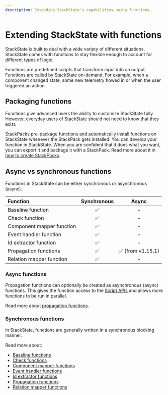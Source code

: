 ```yaml
---
description: Extending StackState's capabilities using functions.
---
```


# Extending StackState with functions

StackState is built to deal with a wide variety of different situations. StackState comes with functions to stay flexible enough to account for different types of logic.

Functions are predefined scripts that transform input into an output. Functions are called by StackState on-demand. For example, when a component changed state, some new telemetry flowed in or when the user triggered an action.

## Packaging functions

Functions give advanced users the ability to customize StackState fully. However, everyday users of StackState should not need to know that they exist.

StackPacks pre-package functions and automatically install functions on StackState whenever the StackPack gets installed. You can develop your function in StackState. When you are confident that it does what you want, you can export it and package it with a StackPack. Read more about it in [how to create StackPacks](/stackpacks/about-stackpacks.md).

## Async vs synchronous functions

Functions in StackState can be either synchronous or asynchronous (async).

| Function | Synchronous | Async |
|:---|:---:|:---:|
| Baseline function | ✅ | - |
| Check function | ✅ | - |
| Component mapper function | ✅ | - |
| Event handler function | ✅ | - |
| Id extractor function | ✅ | - |
| Propagation functions | ✅| ✅ \(from v1.15.1\) |
| Relation mapper function | ✅ | - |


### Async functions

Propagation functions can optionally be created as asynchronous (async) functions. This gives the function access to the [Script APIs](/develop/reference/scripting/) and allows more functions to be run in parallel.

Read more about [propagation functions](/configure/topology/propagation.md#custom-propagation-functions).

### Synchronous functions

In StackState, functions are generally written in a synchronous blocking manner.

Read more about:

- [Baseline functions](/use/health-state-and-alerts/anomaly-detection-with-baselines.md#baseline-functions)
- [Check functions](/configure/telemetry/checks_and_streams.md#check-functions)
- [Component mapper functions](/use/introduction-to-stackstate/mapping_functions.md)
- [Event handler functions](/use/health-state-and-alerts/set-up-alerting.md#alerting-using-event-handlers)
- [Id extractor functions](/use/introduction-to-stackstate/id_extraction.md)
- [Propagation functions](/configure/topology/propagation.md#custom-propagation-functions)
- [Relation mapper functions](/use/introduction-to-stackstate/mapping_functions.md)
